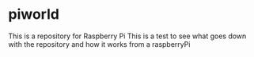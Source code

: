 # piworld
This is a repository for Raspberry Pi
This is a test to see what goes down with the repository and how it works from a raspberryPi
